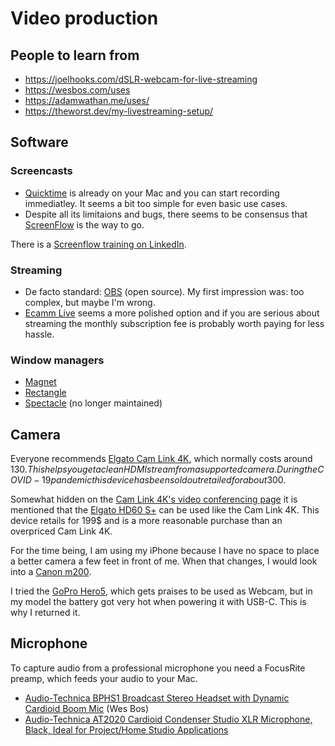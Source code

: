 # Video production

## People to learn from

- https://joelhooks.com/dSLR-webcam-for-live-streaming
- https://wesbos.com/uses
- https://adamwathan.me/uses/
- https://theworst.dev/my-livestreaming-setup/

## Software

### Screencasts

- [Quicktime](/notes/digital-garden/quicktime) is already on your Mac and you
  can start recording immediatley. It seems a bit too simple for even basic use
  cases.
- Despite all its limitaions and bugs, there seems to be consensus that
  [ScreenFlow](/notes/digital-garden/screenflow) is the way to go.

There is a
[Screenflow training on LinkedIn](https://www.linkedin.com/learning/screenflow-8-essential-training/customizing-your-keyboard-shortcuts?u=70939946).

### Streaming

- De facto standard: [OBS](https://obsproject.com/) (open source). My first
  impression was: too complex, but maybe I'm wrong.
- [Ecamm Live](https://www.ecamm.com/mac/ecammlive/) seems a more polished
  option and if you are serious about streaming the monthly subscription fee is
  probably worth paying for less hassle.

### Window managers

- [Magnet](https://magnet.crowdcafe.com/)
- [Rectangle](https://rectangleapp.com/)
- [Spectacle](https://www.spectacleapp.com/) (no longer maintained)

## Camera

Everyone recommends
[Elgato Cam Link 4K](https://www.elgato.com/en/gaming/cam-link-4k), which
normally costs around
130$. This helps you get a clean HDMI stream from a
supported camera. During the COVID-19 pandemic this device has been sold out
retailed for about 300$.

Somewhat hidden on the
[Cam Link 4K's video conferencing page](https://help.elgato.com/hc/en-us/articles/360041358791-Cam-Link-4K-Video-Conferencing#:~:text=The%20Elgato%20Game%20Capture%20HD60%20S%2B%20features%20up%20to%204K60,compatible%20with%20video%20conferencing%20software.)
it is mentioned that the
[Elgato HD60 S+](https://www.elgato.com/en/gaming/game-capture-hd60-s-plus) can
be used like the Cam Link 4K. This device retails for 199\$ and is a more
reasonable purchase than an overpriced Cam Link 4K.

For the time being, I am using my iPhone because I have no space to place a
better camera a few feet in front of me. When that changes, I would look into a
[Canon m200](https://www.usa.canon.com/internet/portal/us/home/products/details/cameras/eos-dslr-and-mirrorless-cameras/mirrorless/eos-m200-ef-m-15-45mm-is-stm-kit).

I tried the [GoPro Hero5](https://gopro.com/en/us/update/hero5), which gets
praises to be used as Webcam, but in my model the battery got very hot when
powering it with USB-C. This is why I returned it.

## Microphone

To capture audio from a professional microphone you need a FocusRite preamp,
which feeds your audio to your Mac.

- [Audio-Technica BPHS1 Broadcast Stereo Headset with Dynamic Cardioid Boom Mic](https://www.amazon.com/Audio-Technica-BPHS1-Broadcast-Headset-Cardioid/dp/B003D87JI2/ref=sr_1_2?dchild=1&keywords=audio+technica+headset&qid=1590183383&sr=8-2)
  (Wes Bos)
- [Audio-Technica AT2020 Cardioid Condenser Studio XLR Microphone, Black, Ideal for Project/Home Studio Applications](https://www.amazon.com/gp/product/B0006H92QK/ref=as_li_qf_sp_asin_il_tl?ie=UTF8&camp=1789&creative=9325&creativeASIN=B0006H92QK&linkCode=as2&tag=webo080-20&linkId=PHY64E6Y43GHI55T)
